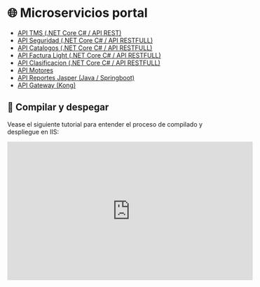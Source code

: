 # 🌐 Microservicios portal

- [API TMS (.NET Core C# / API REST)](https://github.com/aduasis-logistica/api-tms)
- [API Seguridad (.NET Core C# / API RESTFULL)](https://github.com/aduasis-logistica/api-seguridad)
- [API Catalogos (.NET Core C# / API RESTFULL)](https://github.com/aduasis-logistica/api-catalogos)
- [API Factura Light (.NET Core C# / API RESTFULL)](https://github.com/aduasis-logistica/api-factura-light)
- [API Clasificacion (.NET Core C# / API RESTFULL)](https://github.com/aduasis-logistica/api-clasificacion)
- [API Motores](https://github.com/aduasis-logistica/api-motores)
- [API Reportes Jasper (Java / Springboot)](https://github.com/aduasis-logistica/api-reportes-jasper)
- [API Gateway (Kong)](https://github.com/aduasis-logistica/api-gateway)

## 🚀 Compilar y despegar

Vease el siguiente tutorial para entender el proceso de compilado y despliegue en IIS:

<iframe width="560" height="315" src="https://www.youtube.com/embed/lEv7aEdUnQ0?si=z6FA3JcU7qTM2k8H" title="YouTube video player" frameborder="0" allow="accelerometer; autoplay; clipboard-write; encrypted-media; gyroscope; picture-in-picture; web-share" referrerpolicy="strict-origin-when-cross-origin" allowfullscreen></iframe>

